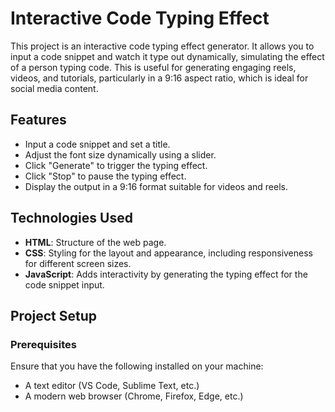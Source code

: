 # Interactive Code Typing Effect

This project is an interactive code typing effect generator. It allows you to input a code snippet and watch it type out dynamically, simulating the effect of a person typing code. This is useful for generating engaging reels, videos, and tutorials, particularly in a 9:16 aspect ratio, which is ideal for social media content.

## Features

- Input a code snippet and set a title.
- Adjust the font size dynamically using a slider.
- Click "Generate" to trigger the typing effect.
- Click "Stop" to pause the typing effect.
- Display the output in a 9:16 format suitable for videos and reels.

## Technologies Used

- **HTML**: Structure of the web page.
- **CSS**: Styling for the layout and appearance, including responsiveness for different screen sizes.
- **JavaScript**: Adds interactivity by generating the typing effect for the code snippet input.

## Project Setup

### Prerequisites

Ensure that you have the following installed on your machine:

- A text editor (VS Code, Sublime Text, etc.)
- A modern web browser (Chrome, Firefox, Edge, etc.)
